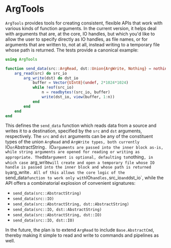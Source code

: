 # ArgTools

`ArgTools` provides tools for creating consistent, flexible APIs that work with
various kinds of function arguments. In the current version, it helps deal with
arguments that are, at the core, IO handles, but which you'd like to allow the
user to specify directly as IO handles, as file names, or for arguments that are
written to, not at all, instead writing to a temporary file whose path is
returned. The tests provide a canonical example:

```jl
using ArgTools

function send_data(src::ArgRead, dst::Union{ArgWrite, Nothing} = nothing)
    arg_read(src) do src_io
        arg_write(dst) do dst_io
            buffer = Vector{UInt8}(undef, 2*1024*1024)
            while !eof(src_io)
                n = readbytes!(src_io, buffer)
                write(dst_io, view(buffer, 1:n))
            end
        end
    end
end
```

This defines the `send_data` function which reads data from a source and writes
it to a destination, specified by the `src` and `dst` arguments, respectively.
The `src` and `dst` arguments can be any of the constituent types of the union
`ArgRead` and `ArgWrite types, both currently `IO` or `AbstractString`. `IO`
arguments are passed into the inner block as-is, while string arguments are
opened for reading or writing as appropriate. The `dst` argument is optional,
defaulting to `nothing`, in which case `arg_write` will create and open a
temporary file whose IO handle is passed into the inner block and whose path is
returned by `arg_write`. All of this allows the core logic of the `send_data`
function to work only with `IO` handles, `src_io` and `dst_io`, while the API
offers a combinatorial explosion of convenient signatures:

* `send_data(src::AbstractString)`
* `send_data(src::IO)`
* `send_data(src::AbstractString, dst::AbstractString)`
* `send_data(src::IO, dst::AbstractString)`
* `send_data(src::AbstractString, dst::IO)`
* `send_data(src::IO, dst::IO)`

In the future, the plan is to extend `ArgRead` to include `Base.AbstractCmd`,
thereby making it simple to read and write to commands and pipelines as well.

